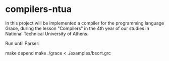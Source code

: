 # compilers-ntua
In this project will be implemented a compiler for the programming language Grace, during the lesson "Compilers" in the 4th year of our studies in National Technical University of Athens.

Run until Parser:

make depend
make
./grace < ./examples/bsort.grc
